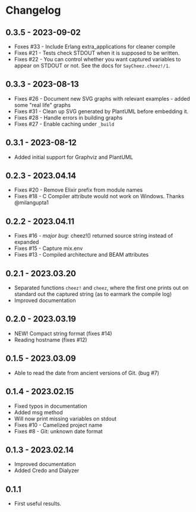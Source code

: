 # Changelog

## 0.3.5 - 2023-09-02

* Foxes #33 - Include Erlang extra_applications for cleaner compile
* Fixes #21 - Tests check STDOUT when it is supposed to be written.
* Fixes #22 - You can control whether you want captured variables
  to appear on STDOUT or not. See the docs for `SayCheez.cheez!/1`.

## 0.3.3 - 2023-08-13

* Fixes #26 - Document new SVG graphs with relevant examples - added some "real life" graphs
* Fixes #31 - Clean up SVG generated by PlantUML before embedding it.
* Fixes #28 - Handle errors in building graphs
* Fixes #27 - Enable caching under `_build`

## 0.3.1 - 2023-08-12

* Added initial support for Graphviz and PlantUML

## 0.2.3 - 2023.04.14

* Fixes #20 - Remove Elixir prefix from module names
* Fixes #18 - C Compiler attribute would not work on Windows. Thanks @milangupta1 


## 0.2.2 - 2023.04.11

* Fixes #16 - _major bug_: cheez!() returned source string instead of expanded
* Fixes #15 - Capture mix.env
* Fixes #13 - Compiled architecture and BEAM attributes


## 0.2.1 - 2023.03.20

- Separated functions `cheez!` and `cheez`, where the first one
  prints out on standard out the captured string (as to earmark the compile log)
- Improved documentation 

## 0.2.0 - 2023.03.19

- NEW! Compact string format (fixes #14)
- Reading hostname (fixes #12) 

## 0.1.5 - 2023.03.09

- Able to read the date from ancient versions of Git. (bug #7)

## 0.1.4 - 2023.02.15

- Fixed typos in documentation
- Added msg method
- Will now print missing variables on stdout
- Fixes #10 - Camelized project name
- Fixes #8 - Git: unknown date format

## 0.1.3 - 2023.02.14

- Improved documentation
- Added Credo and Dialyzer

## 0.1.1

- First useful results.

